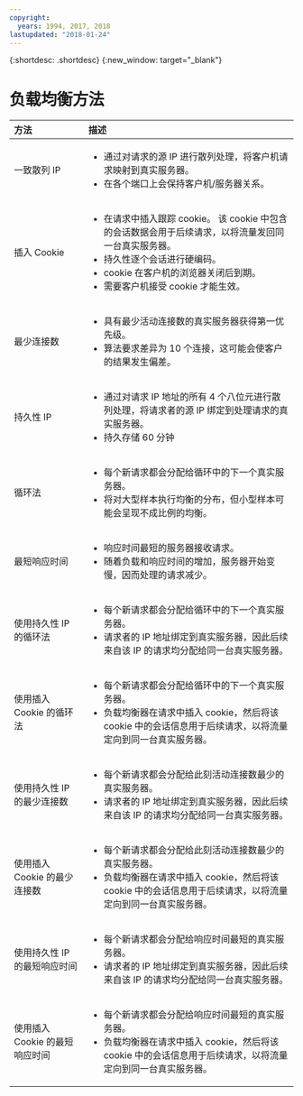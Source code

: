 ```yaml
---
copyright:
  years: 1994, 2017, 2018
lastupdated: "2018-01-24"
---
```


{:shortdesc: .shortdesc}
{:new_window: target="_blank"}

# 负载均衡方法

|方法|描述|
|:---|:---|
|一致散列 IP|<ul><li>通过对请求的源 IP 进行散列处理，将客户机请求映射到真实服务器。</li><li>在各个端口上会保持客户机/服务器关系。</li></ul>|
|插入 Cookie|<ul><li>在请求中插入跟踪 cookie。<span style="mso-spacerun:yes"> </span>该 cookie 中包含的会话数据会用于后续请求，以将流量发回同一台真实服务器。</li><li>持久性逐个会话进行硬编码。</li><li>cookie 在客户机的浏览器关闭后到期。</li><li>需要客户机接受 cookie 才能生效。</li></ul>|
|最少连接数|<ul><li>具有最少活动连接数的真实服务器获得第一优先级。</li><li>算法要求差异为 10 个连接，这可能会使客户的结果发生偏差。</li></ul>|
|持久性 IP|<ul><li>通过对请求 IP 地址的所有 4 个八位元进行散列处理，将请求者的源 IP 绑定到处理请求的真实服务器。</li><li>持久存储 60 分钟</li></ul>|
|循环法|<ul><li>每个新请求都会分配给循环中的下一个真实服务器。</li><li>将对大型样本执行均衡的分布，但小型样本可能会呈现不成比例的均衡。</li></ul>|
|最短响应时间|<ul><li>响应时间最短的服务器接收请求。</li><li>随着负载和响应时间的增加，服务器开始变慢，因而处理的请求减少。</li></ul>|
|使用持久性 IP 的循环法|<ul><li>每个新请求都会分配给循环中的下一个真实服务器。</li><li>请求者的 IP 地址绑定到真实服务器，因此后续来自该 IP 的请求均分配给同一台真实服务器。</li></ul>|
|使用插入 Cookie 的循环法|<ul><li>每个新请求都会分配给循环中的下一个真实服务器。</li><li>负载均衡器在请求中插入 cookie，然后将该 cookie 中的会话信息用于后续请求，以将流量定向到同一台真实服务器。</li></ul>|
|使用持久性 IP 的最少连接数|<ul><li>每个新请求都会分配给此刻活动连接数最少的真实服务器。</li><li>请求者的 IP 地址绑定到真实服务器，因此后续来自该 IP 的请求均分配给同一台真实服务器。</li></ul>|
|使用插入 Cookie 的最少连接数|<ul><li>每个新请求都会分配给此刻活动连接数最少的真实服务器。</li><li>负载均衡器在请求中插入 cookie，然后将该 cookie 中的会话信息用于后续请求，以将流量定向到同一台真实服务器。</li></ul>|
|使用持久性 IP 的最短响应时间|<ul><li>每个新请求都会分配给响应时间最短的真实服务器。</li><li>请求者的 IP 地址绑定到真实服务器，因此后续来自该 IP 的请求均分配给同一台真实服务器。</li></ul>|
|使用插入 Cookie 的最短响应时间|<ul><li>每个新请求都会分配给响应时间最短的真实服务器。</li><li>负载均衡器在请求中插入 cookie，然后将该 cookie 中的会话信息用于后续请求，以将流量定向到同一台真实服务器。</li></ul>|
